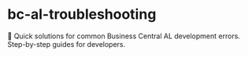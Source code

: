 # bc-al-troubleshooting
🔧 Quick solutions for common Business Central AL development errors. Step-by-step guides for developers.
